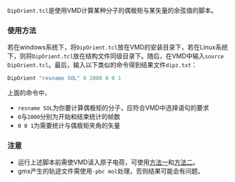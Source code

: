 `DipOrient.tcl`是使用VMD计算某种分子的偶极矩与某矢量的余弦值的脚本。
### 使用方法
若在windows系统下，将`DipOrient.tcl`放在VMD的安装目录下，若在Linux系统下，则将`DipOrient.tcl`放在结构文件同级目录下。随后，在VMD中输入`source DipOrient.tcl`。最后，输入以下类似的命令得到结果文件`dipz.txt`：
``` tcl
DipOrient "resname SOL" 0 2000 0 0 1
```
上面的命令中，
* `resname SOL`为你要计算偶极矩的分子，应符合VMD中选择语句的要求
* `0`与`2000`分别为开始和结束统计的帧数
* `0 0 1`为需要统计与偶极矩夹角的矢量

### 注意
* 运行上述脚本前需使VMD读入原子电荷，可使用<a href="http://bbs.keinsci.com/thread-5417-1-1.html" target="_blank">方法一</a>和<a href="http://bbs.keinsci.com/thread-37839-1-1.html" target="_blank">方法二</a>。
* gmx产生的轨迹文件需使用`-pbc mol`处理，否则结果可能会有问题。
